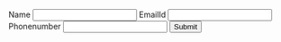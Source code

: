 <!DOCTYPE html>
<html lang="en">
<head>
    <meta charset="UTF-8">
    <meta name="viewport" content="width=device-width, initial-scale=1.0">
    <title>Document</title>
</head>
    <body>
        <form onsubmit="saveToLocalStorage(event)">
            <label> Name </label>
            <input type="text" name="username" required/>
            <label> EmailId </label>
            <input type="email" name="emailid" required/>
            <label>Phonenumber </label> 
            <input type="tel" name="phonenumber" />
            <button> Submit </button>
        </form>
        <script>
            function saveToLocalStorage(event) {
                event.preventDefault();
                const name = event.target.username.value;
                const email = event.target.emailid.value;
                const phonenumber = event.target.phonenumber.value;
                localStorage.setItem('name', name);
                localStorage.setItem('email', email);
                localStorage.setItem('phonenumber', phonenumber);

            }
        </script>
    
</body>
</html><!DOCTYPE html>
<html lang="en">
<head>
    <meta charset="UTF-8">
    <meta name="viewport" content="width=device-width, initial-scale=1.0">
    <title>Document</title>
</head>
    <body>
        <form onsubmit="saveToLocalStorage(event)">
            <label> Name </label>
            <input type="text" name="username" required/>
            <label> EmailId </label>
            <input type="email" name="emailid" required/>
            <label>Phonenumber </label> 
            <input type="tel" name="phonenumber" />
            <button> Submit </button>
        </form>
        <script>
            function saveToLocalStorage(event) {
                event.preventDefault();
                const name = event.target.username.value;
                const email = event.target.emailid.value;
                const phonenumber = event.target.phonenumber.value;
                localStorage.setItem('name', name);
                localStorage.setItem('email', email);
                localStorage.setItem('phonenumber', phonenumber);
                const obj = {
                    name,
                    email,
                    phonenumber,
                }
                localStorage.setItem('userDetails', JSON.stringify (obj));
            }
        </script>
    
</body>
</html>
